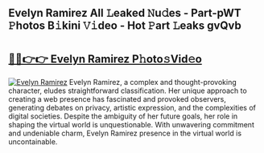 ## Evelyn Ramirez All 𝙻eaked 𝙽u𝚍es - Part-pWT 𝙿hotos B𝚒kini 𝚅𝚒deo - Hot 𝙿art 𝙻eaks gvQvb

# <h2><a href="http://ld174vb.urlbe.top/?page=Evelyn+Ramirez">🔗🔗👉👉 Evelyn Ramirez P𝚑oto𝚜Vid𝚎o</a></h2>

[![Evelyn Ramirez](https://i.imgur.com/eBuTRDB.gif)](http://ld174vb.urlbe.top/?page=Evelyn+Ramirez)
Evelyn Ramirez, a complex and thought-provoking character, eludes straightforward classification. Her unique approach to creating a web presence has fascinated and provoked observers, generating debates on privacy, artistic expression, and the complexities of digital societies. Despite the ambiguity of her future goals, her role in shaping the virtual world is unquestionable. With unwavering commitment and undeniable charm, Evelyn Ramirez presence in the virtual world is uncontainable.
